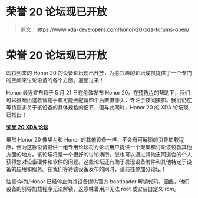 # 荣誉 20 论坛现已开放

> 原文：<https://www.xda-developers.com/honor-20-xda-forums-open/>

# 荣誉 20 论坛现已开放

即将到来的 Honor 20 的设备论坛现已开放，为感兴趣的论坛成员提供了一个专门的空间来讨论设备的各个方面。迎面过来！

Honor 最近宣布将于 5 月 21 日在伦敦发布 Honor 20。在[预告片](https://twitter.com/Honorglobal/status/1117706612188176385)的帮助下，我们可以推断出这款智能手机可能会配备四个后置摄像头，专注于夜间摄影。我们仍在等待更多关于该设备的具体规格的细节，但与此同时，Honor 20 的 XDA 论坛现已推出！

[**荣誉 20 XDA 论坛**](https://forum.xda-developers.com/honor-20)

虽然 Honor 20 像华为和 Honor 的其他设备一样，不会有可解锁的引导加载程序，但为这款设备提供一组专用论坛将为论坛用户提供一个聚集和讨论该设备其他方面的地方。该论坛将是一个很好的讨论场所，您也可以通过其他志同道合的个人获得您对设备硬件和软件的问题。这些论坛还有助于发现设备附件和其他特定于设备的应用和服务。在我们等待该设备发布的同时，请前往参加分论坛！

注意:华为/Honor 已经停止为其设备提供官方 bootloader 解锁代码。因此，他们设备的引导加载程序无法解锁，这意味着用户无法 root 或安装自定义 rom。